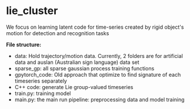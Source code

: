# lie_cluster
We focus on learning latent code for time-series created by rigid object's motion for detection and recognition tasks

**File structure:**
* data: Hold trajectory/motion data. Currently, 2 folders are for artificial data and auslan (Australian sign language) data set
* sparse_gp: all sparse gaussian process training functions
* gpytorch_code: Old approach that optimize to find signature of each timeseries separately
* C++ code: generate Lie group-valued timeseries
* train.py: training model
* main.py: the main run pipeline: preprocessing data and model training

